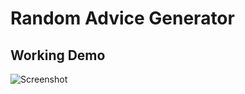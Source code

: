 # Random Advice Generator

## Working Demo

![Screenshot](https://user-images.githubusercontent.com/88226411/195861671-86e4aa8b-1288-4879-86f2-4dbe49ec77e3.png)
